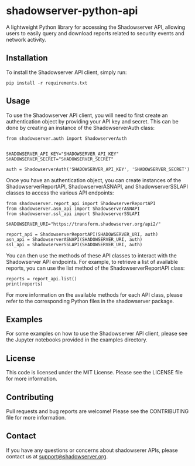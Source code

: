 # shadowserver-python-api
A lightweight Python library for accessing the Shadowserver API, allowing users to easily query and download reports related to security events and network activity.

## Installation
To install the Shadowserver API client, simply run:

```
pip install -r requirements.txt
```

## Usage
To use the Shadowserver API client, you will need to first create an authentication object by providing your API key and secret. This can be done by creating an instance of the ShadowserverAuth class:

```
from shadowserver.auth import ShadowserverAuth


SHADOWSERVER_API_KEY="SHADOWSERVER_API_KEY"
SHADOWSERVER_SECRET="SHADOWSERVER_SECRET"

auth = ShadowserverAuth('SHADOWSERVER_API_KEY', 'SHADOWSERVER_SECRET')
```

Once you have an authentication object, you can create instances of the ShadowserverReportAPI, ShadowserverASNAPI, and ShadowserverSSLAPI classes to access the various API endpoints:

```
from shadowserver.report_api import ShadowserverReportAPI
from shadowserver.asn_api import ShadowserverASNAPI
from shadowserver.ssl_api import ShadowserverSSLAPI

SHADOWSERVER_URI="https://transform.shadowserver.org/api2/"

report_api = ShadowserverReportAPI(SHADOWSERVER_URI, auth)
asn_api = ShadowserverASNAPI(SHADOWSERVER_URI, auth)
ssl_api = ShadowserverSSLAPI(SHADOWSERVER_URI, auth)
```

You can then use the methods of these API classes to interact with the Shadowserver API endpoints. For example, to retrieve a list of available reports, you can use the list method of the ShadowserverReportAPI class:

```
reports = report_api.list()
print(reports)
```

For more information on the available methods for each API class, please refer to the corresponding Python files in the shadowserver package.

## Examples
For some examples on how to use the Shadowserver API client, please see the Jupyter notebooks provided in the examples directory.

## License
This code is licensed under the MIT License. Please see the LICENSE file for more information.

## Contributing
Pull requests and bug reports are welcome! Please see the CONTRIBUTING file for more information.

## Contact
If you have any questions or concerns about shadowserer APIs, please contact us at support@shadowserver.org.
